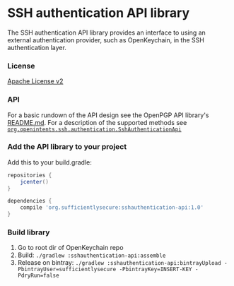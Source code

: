 # SSH authentication API library

The SSH authentication API library provides an interface to using an external authentication provider, such as OpenKeychain, in the SSH authentication layer.

### License
[Apache License v2](https://github.com/open-keychain/open-keychain/blob/master/sshauthentication-api/LICENSE)

### API
For a basic rundown of the API design see the OpenPGP API library's [README.md](https://github.com/open-keychain/openpgp-api/blob/master/README.md).
For a description of the supported methods see [``org.openintents.ssh.authentication.SshAuthenticationApi``](https://github.com/open-keychain/open-keychain/blob/master/sshauthentication-api/src/main/java/org/openintents/ssh/authentication/SshAuthenticationApi.java)

### Add the API library to your project

Add this to your build.gradle:

```gradle
repositories {
    jcenter()
}

dependencies {
    compile 'org.sufficientlysecure:sshauthentication-api:1.0'
}
```

### Build library
1. Go to root dir of OpenKeychain repo
2. Build: ``./gradlew :sshauthentication-api:assemble``
2. Release on bintray: ``./gradlew :sshauthentication-api:bintrayUpload -PbintrayUser=sufficientlysecure -PbintrayKey=INSERT-KEY -PdryRun=false``
